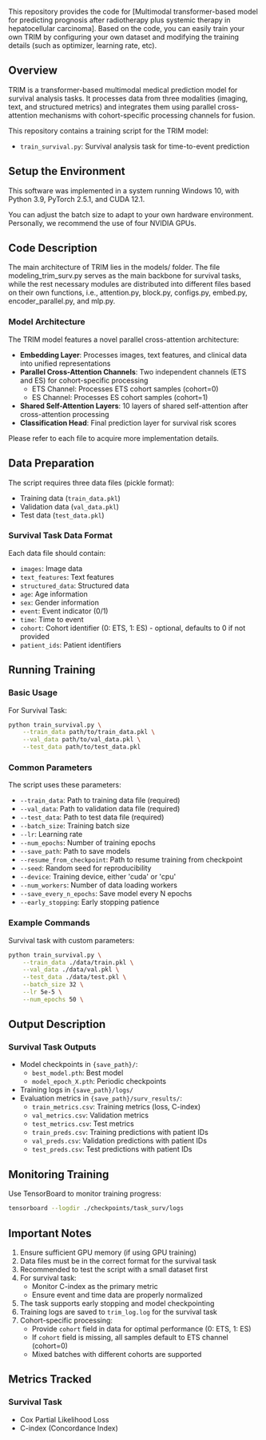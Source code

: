This repository provides the code for [Multimodal transformer-based model for predicting prognosis after radiotherapy plus systemic therapy in hepatocellular carcinoma]. Based on the code, you can easily train your own TRIM by configuring your own dataset and modifying the training details (such as optimizer, learning rate, etc).

## Overview

TRIM is a transformer-based multimodal medical prediction model for survival analysis tasks. It processes data from three modalities (imaging, text, and structured metrics) and integrates them using parallel cross-attention mechanisms with cohort-specific processing channels for fusion.

This repository contains a training script for the TRIM model:
- `train_survival.py`: Survival analysis task for time-to-event prediction

## Setup the Environment

This software was implemented in a system running Windows 10, with Python 3.9, PyTorch 2.5.1, and CUDA 12.1.

You can adjust the batch size to adapt to your own hardware environment. Personally, we recommend the use of four NVIDIA GPUs.

## Code Description

The main architecture of TRIM lies in the models/ folder. The file modeling_trim_surv.py serves as the main backbone for survival tasks, while the rest necessary modules are distributed into different files based on their own functions, i.e., attention.py, block.py, configs.py, embed.py, encoder_parallel.py, and mlp.py.

### Model Architecture
The TRIM model features a novel parallel cross-attention architecture:
- **Embedding Layer**: Processes images, text features, and clinical data into unified representations
- **Parallel Cross-Attention Channels**: Two independent channels (ETS and ES) for cohort-specific processing
  - ETS Channel: Processes ETS cohort samples (cohort=0)
  - ES Channel: Processes ES cohort samples (cohort=1)
- **Shared Self-Attention Layers**: 10 layers of shared self-attention after cross-attention processing
- **Classification Head**: Final prediction layer for survival risk scores

Please refer to each file to acquire more implementation details.

## Data Preparation

The script requires three data files (pickle format):
- Training data (`train_data.pkl`)
- Validation data (`val_data.pkl`)
- Test data (`test_data.pkl`)

### Survival Task Data Format
Each data file should contain:
- `images`: Image data
- `text_features`: Text features
- `structured_data`: Structured data
- `age`: Age information
- `sex`: Gender information
- `event`: Event indicator (0/1)
- `time`: Time to event
- `cohort`: Cohort identifier (0: ETS, 1: ES) - optional, defaults to 0 if not provided
- `patient_ids`: Patient identifiers

## Running Training

### Basic Usage

For Survival Task:
```bash
python train_survival.py \
    --train_data path/to/train_data.pkl \
    --val_data path/to/val_data.pkl \
    --test_data path/to/test_data.pkl
```

### Common Parameters

The script uses these parameters:
- `--train_data`: Path to training data file (required)
- `--val_data`: Path to validation data file (required)
- `--test_data`: Path to test data file (required)
- `--batch_size`: Training batch size
- `--lr`: Learning rate
- `--num_epochs`: Number of training epochs
- `--save_path`: Path to save models
- `--resume_from_checkpoint`: Path to resume training from checkpoint 
- `--seed`: Random seed for reproducibility
- `--device`: Training device, either 'cuda' or 'cpu' 
- `--num_workers`: Number of data loading workers
- `--save_every_n_epochs`: Save model every N epochs
- `--early_stopping`: Early stopping patience

### Example Commands

Survival task with custom parameters:
```bash
python train_survival.py \
    --train_data ./data/train.pkl \
    --val_data ./data/val.pkl \
    --test_data ./data/test.pkl \
    --batch_size 32 \
    --lr 5e-5 \
    --num_epochs 50 \
```

## Output Description

### Survival Task Outputs
- Model checkpoints in `{save_path}/`:
  - `best_model.pth`: Best model
  - `model_epoch_X.pth`: Periodic checkpoints
- Training logs in `{save_path}/logs/`
- Evaluation metrics in `{save_path}/surv_results/`:
  - `train_metrics.csv`: Training metrics (loss, C-index)
  - `val_metrics.csv`: Validation metrics
  - `test_metrics.csv`: Test metrics
  - `train_preds.csv`: Training predictions with patient IDs
  - `val_preds.csv`: Validation predictions with patient IDs
  - `test_preds.csv`: Test predictions with patient IDs

## Monitoring Training

Use TensorBoard to monitor training progress:
```bash
tensorboard --logdir ./checkpoints/task_surv/logs
```

## Important Notes

1. Ensure sufficient GPU memory (if using GPU training)
2. Data files must be in the correct format for the survival task
3. Recommended to test the script with a small dataset first
4. For survival task:
   - Monitor C-index as the primary metric
   - Ensure event and time data are properly normalized
5. The task supports early stopping and model checkpointing
6. Training logs are saved to `trim_log.log` for the survival task
7. Cohort-specific processing:
   - Provide `cohort` field in data for optimal performance (0: ETS, 1: ES)
   - If `cohort` field is missing, all samples default to ETS channel (cohort=0)
   - Mixed batches with different cohorts are supported

## Metrics Tracked

### Survival Task
- Cox Partial Likelihood Loss
- C-index (Concordance Index)

